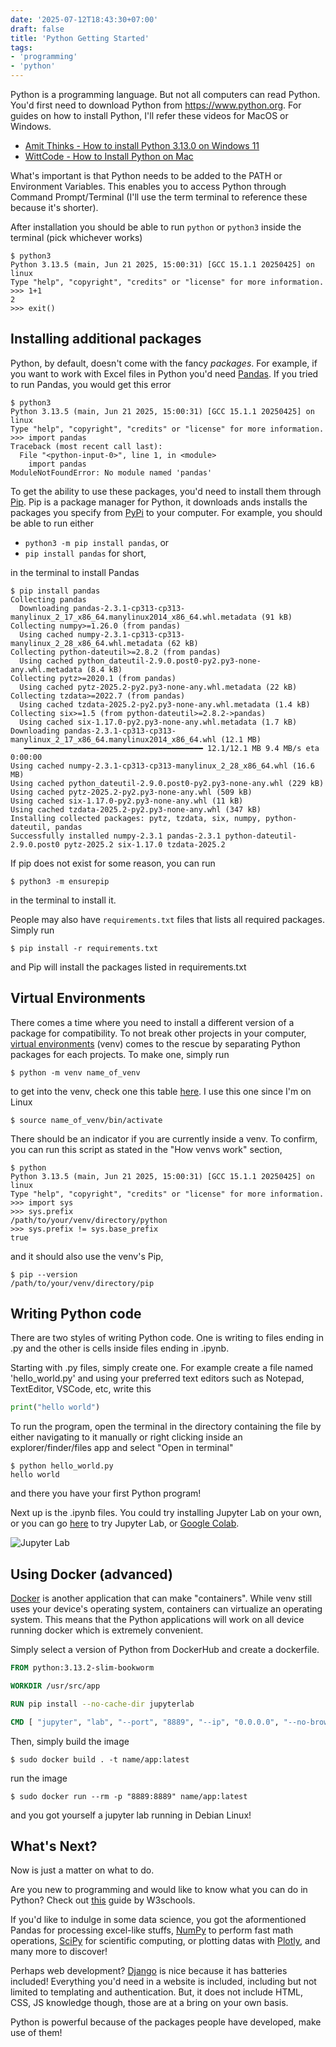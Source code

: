 ```yaml
---
date: '2025-07-12T18:43:30+07:00'
draft: false
title: 'Python Getting Started'
tags:
- 'programming'
- 'python'
---
```


Python is a programming language. But not all computers can read Python. You'd first need to download Python from https://www.python.org. For guides on how to install Python, I'll refer these videos for MacOS or Windows.

- [Amit Thinks - How to install Python 3.13.0 on Windows 11](https://www.youtube.com/watch?v=C3bOxcILGu4)
- [WittCode - How to Install Python on Mac](https://www.youtube.com/watch?v=utVZYVJSTZA)

What's important is that Python needs to be added to the PATH or Environment Variables. This enables you to access Python through Command Prompt/Terminal (I'll use the term terminal to reference these because it's shorter). 

After installation you should be able to run `python` or `python3` inside the terminal (pick whichever works)

```console
$ python3
Python 3.13.5 (main, Jun 21 2025, 15:00:31) [GCC 15.1.1 20250425] on linux
Type "help", "copyright", "credits" or "license" for more information.
>>> 1+1
2
>>> exit()
```

## Installing additional packages

Python, by default, doesn't come with the fancy _packages_. For example, if you want to work with Excel files in Python you'd need [Pandas](https://www.pandas.pydata.org). If you tried to run Pandas, you would get this error

```console
$ python3
Python 3.13.5 (main, Jun 21 2025, 15:00:31) [GCC 15.1.1 20250425] on linux
Type "help", "copyright", "credits" or "license" for more information.
>>> import pandas
Traceback (most recent call last):
  File "<python-input-0>", line 1, in <module>
    import pandas
ModuleNotFoundError: No module named 'pandas'
```

To get the ability to use these packages, you'd need to install them through [Pip](https://pip.pypa.io/en/stable/getting-started/). Pip is a package manager for Python, it downloads ands installs the packages you specify from [PyPi](https://pypi.org/) to your computer. For example, you should be able to run either 

- `python3 -m pip install pandas`, or
- `pip install pandas` for short,

in the terminal to install Pandas

```console
$ pip install pandas
Collecting pandas
  Downloading pandas-2.3.1-cp313-cp313-manylinux_2_17_x86_64.manylinux2014_x86_64.whl.metadata (91 kB)
Collecting numpy>=1.26.0 (from pandas)
  Using cached numpy-2.3.1-cp313-cp313-manylinux_2_28_x86_64.whl.metadata (62 kB)
Collecting python-dateutil>=2.8.2 (from pandas)
  Using cached python_dateutil-2.9.0.post0-py2.py3-none-any.whl.metadata (8.4 kB)
Collecting pytz>=2020.1 (from pandas)
  Using cached pytz-2025.2-py2.py3-none-any.whl.metadata (22 kB)
Collecting tzdata>=2022.7 (from pandas)
  Using cached tzdata-2025.2-py2.py3-none-any.whl.metadata (1.4 kB)
Collecting six>=1.5 (from python-dateutil>=2.8.2->pandas)
  Using cached six-1.17.0-py2.py3-none-any.whl.metadata (1.7 kB)
Downloading pandas-2.3.1-cp313-cp313-manylinux_2_17_x86_64.manylinux2014_x86_64.whl (12.1 MB)
   ━━━━━━━━━━━━━━━━━━━━━━━━━━━━━━━━━━━━━━━━ 12.1/12.1 MB 9.4 MB/s eta 0:00:00
Using cached numpy-2.3.1-cp313-cp313-manylinux_2_28_x86_64.whl (16.6 MB)
Using cached python_dateutil-2.9.0.post0-py2.py3-none-any.whl (229 kB)
Using cached pytz-2025.2-py2.py3-none-any.whl (509 kB)
Using cached six-1.17.0-py2.py3-none-any.whl (11 kB)
Using cached tzdata-2025.2-py2.py3-none-any.whl (347 kB)
Installing collected packages: pytz, tzdata, six, numpy, python-dateutil, pandas
Successfully installed numpy-2.3.1 pandas-2.3.1 python-dateutil-2.9.0.post0 pytz-2025.2 six-1.17.0 tzdata-2025.2
```

If pip does not exist for some reason, you can run 

```bash-session { lineNos= false }
$ python3 -m ensurepip
``` 

in the terminal to install it.

People may also have `requirements.txt` files that lists all required packages. Simply run 

```bash-session { lineNos=false }
$ pip install -r requirements.txt
``` 

and Pip will install the packages listed in requirements.txt 

## Virtual Environments

There comes a time where you need to install a different version of a package for compatibility. To not break other projects in your computer, [virtual environments](https://docs.python.org/3/library/venv.html) (venv) comes to the rescue by separating Python packages for each projects. To make one, simply run

```bash-session { lineNos=false }
$ python -m venv name_of_venv
```

to get into the venv, check one this table [here](https://docs.python.org/3/library/venv.html#how-venvs-work). I use this one since I'm on Linux

```bash-session { lineNos=false }
$ source name_of_venv/bin/activate
```

There should be an indicator if you are currently inside a venv. To confirm, you can run this script as stated in the "How venvs work" section,

```bash-session {hl_lines=["7-8"]}
$ python
Python 3.13.5 (main, Jun 21 2025, 15:00:31) [GCC 15.1.1 20250425] on linux
Type "help", "copyright", "credits" or "license" for more information.
>>> import sys
>>> sys.prefix
/path/to/your/venv/directory/python
>>> sys.prefix != sys.base_prefix
true
```

and it should also use the venv's Pip,

```bash-session
$ pip --version
/path/to/your/venv/directory/pip
```

## Writing Python code

There are two styles of writing Python code. One is writing to files ending in .py and the other is cells inside files ending in .ipynb. 

Starting with .py files, simply create one. For example create a file named 'hello_world.py' and using your preferred text editors such as Notepad, TextEditor, VSCode, etc, write this

```python { lineNos=false }
print("hello world")
```

To run the program, open the terminal in the directory containing the file by either navigating to it manually or right clicking inside an explorer/finder/files app and select "Open in terminal"

```bash-session
$ python hello_world.py
hello world
```

and there you have your first Python program!

Next up is the .ipynb files. You could try installing Jupyter Lab on your own, or you can go [here](https://jupyter.org/try) to try Jupyter Lab, or [Google Colab](https://colab.research.google.com).

![Jupyter Lab](/blog/python-getting-started/jupyterlab.png)

## Using Docker (advanced)

[Docker](https://www.docker.com/) is another application that can make "containers". While venv still uses your device's operating system, containers can virtualize an operating system. This means that the Python applications will work on all device running docker which is extremely convenient.

Simply select a version of Python from DockerHub and create a dockerfile.

```dockerfile
FROM python:3.13.2-slim-bookworm

WORKDIR /usr/src/app

RUN pip install --no-cache-dir jupyterlab

CMD [ "jupyter", "lab", "--port", "8889", "--ip", "0.0.0.0", "--no-browser", "--allow-root" ]
```

Then, simply build the image 

```bash-session {lineNos=false}
$ sudo docker build . -t name/app:latest
```

run the image

```bash-session {lineNos=false}
$ sudo docker run --rm -p "8889:8889" name/app:latest
```

and you got yourself a jupyter lab running in Debian Linux!

## What's Next?

Now is just a matter on what to do. 

Are you new to programming and would like to know what you can do in Python? Check out [this](https://www.w3schools.com/python/python_getstarted.asp) guide by W3schools.

If you'd like to indulge in some data science, you got the aformentioned Pandas for processing excel-like stuffs, [NumPy](https://numpy.org/) to perform fast math operations, [SciPy](https://scipy.org/) for scientific computing, or plotting datas with [Plotly](https://plotly.com/python/), and many more to discover!

Perhaps web development? [Django](https://www.djangoproject.com/) is nice because it has batteries included! Everything you'd need in a website is included, including but not limited to templating and authentication. But, it does not include HTML, CSS, JS knowledge though, those are at a bring on your own basis. 

Python is powerful because of the packages people have developed, make use of them!
